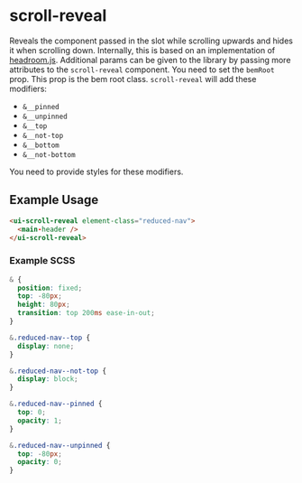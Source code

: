 # scroll-reveal

Reveals the component passed in the slot while scrolling upwards and hides it when scrolling down. Internally,
this is based on an implementation of [headroom.js](https://github.com/WickyNilliams/headroom.js). Additional params
can be given to the library by passing more attributes to the `scroll-reveal` component.
You need to set the `bemRoot` prop. This prop is the bem root class. `scroll-reveal` will add these modifiers:

- `&__pinned`
- `&__unpinned`
- `&__top`
- `&__not-top`
- `&__bottom`
- `&__not-bottom`

You need to provide styles for these modifiers.

## Example Usage

```html
<ui-scroll-reveal element-class="reduced-nav">
  <main-header />
</ui-scroll-reveal>
```

### Example SCSS

```scss
& {
  position: fixed;
  top: -80px;
  height: 80px;
  transition: top 200ms ease-in-out;
}

&.reduced-nav--top {
  display: none;
}

&.reduced-nav--not-top {
  display: block;
}

&.reduced-nav--pinned {
  top: 0;
  opacity: 1;
}

&.reduced-nav--unpinned {
  top: -80px;
  opacity: 0;
}
```
